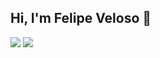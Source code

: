 
## Hi, I'm Felipe Veloso 👋

<div align="center">
  <a href="https://github.com/velosofelipe64">
</div>
  
  
  <div> 
  <a href = "mailto:renauxfelipe64@gmail.com"><img src="https://img.shields.io/badge/-Gmail-%23333?style=for-the-badge&logo=gmail&logoColor=white" target="_blank"></a>
  <a href="https://www.linkedin.com/in/felipe-veloso-11b674185/" target="_blank"><img src="https://img.shields.io/badge/-LinkedIn-%230077B5?style=for-the-badge&logo=linkedin&logoColor=white" target="_blank"></a> 

</div>
